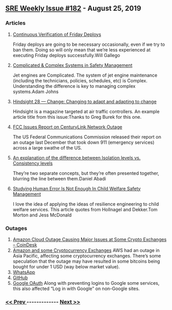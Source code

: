 ## [SRE Weekly Issue #182](https://sreweekly.com/sre-weekly-issue-182/) - August 25, 2019
### Articles

1. [Continuous Verification of Friday Deploys](http://willgallego.com/2019/08/23/continuous-verification-of-friday-deploys/)

    Friday deploys are going to be necessary occasionally, even if we try to ban them. Doing so will only mean that we’re less experienced at executing Friday deploys successfully.Will Gallego
1. [Complicated & Complex Systems in Safety Management](http://www.safetydifferently.com/complicated-complex-systems-in-safety-management/)

    Jet engines are Complicated. The system of jet engine maintenance (including the technicians, policies, schedules, etc) is Complex. Understanding the difference is key to managing complex systems.Adam Johns
1. [Hindsight 28 — Change: Changing to adapt and adapting to change](https://www.skybrary.aero/index.php/Hindsight_28)

    Hindsight is a magazine targeted at air traffic controllers. An example article title from this issue:Thanks to Greg Burek for this one.
1. [FCC Issues Report on CenturyLink Network Outage](https://www.fcc.gov/document/fcc-issues-report-centurylink-network-outage)

    The US Federal Communications Commission released their report on an outage last December that took down 911 (emergency services) across a large swathe of the US.
1. [An explanation of the difference between Isolation levels vs. Consistency levels](http://dbmsmusings.blogspot.com/2019/08/an-explanation-of-difference-between.html)

    They’re two separate concepts, but they’re often presented together, blurring the line between them.Daniel Abadi
1. [Studying Human Error Is Not Enough In Child Welfare Safety Management](https://chronicleofsocialchange.org/child-welfare-2/studying-human-error-is-not-enough-in-child-welfare-safety-management/37074)

    I love the idea of applying the ideas of resilience engineering to child welfare services. This article quotes from Hollnagel and Dekker.Tom Morton and Jess McDonald
### Outages

1. [Amazon Cloud Outage Causing Major Issues at Some Crypto Exchanges – CoinDesk](https://www.coindesk.com/amazon-cloud-outage-causing-major-issues-at-some-crypto-exchanges)
1. [Amazon and some Cryptocurrency Exchanges](https://www.nederob.nl/2019/08/23/bitcoin-for-1-after-amazon-server-fail/)
    AWS had an outage in Asia Pacific, affecting some cryptocurrency exchanges. There’s some speculation that the outage may have resulted in some bitcoins being bought for under 1 USD (way below market value).
1. [WhatsApp](https://www.independent.co.uk/life-style/gadgets-and-tech/whatsapp-down-not-working-messages-photo-video-download-a9070811.html)
1. [GitHub](https://www.githubstatus.com)
1. [Google OAuth](http://status.cloud.google.com/incident/developers-console/19008#19008006)
    Along with preventing logins to Google some services, this also affected “Log in with Google” on non-Google sites.

### [ << Prev ](sreweekly-181.md) ------------- [ Next >> ](sreweekly-183.md)